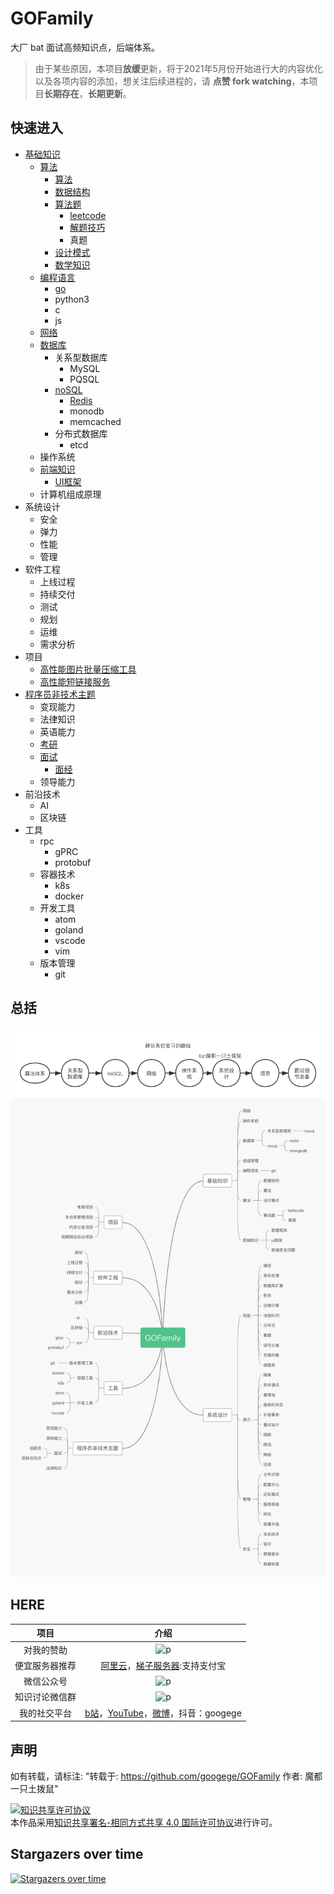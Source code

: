 # GOFamily
大厂 bat 面试高频知识点，后端体系。
> 由于某些原因，本项目**放缓**更新，将于2021年5月份开始进行大的内容优化以及各项内容的添加，想关注后续进程的，请 **点赞 fork watching**，本项目**长期存在**，**长期更新**。

## 快速进入
- [基础知识](./基础知识)
  - [算法](./基础知识/算法)
    - [算法](./基础知识/算法/算法)
    - [数据结构](./基础知识/算法/数据结构)
    - [算法题](./基础知识/算法/算法题)
      - [leetcode](./基础知识/算法/算法题/leetcode)
      - [解题技巧](./基础知识/算法/算法题/算法题解题技巧)
      - 真题
    - [设计模式](./基础知识/算法/设计模式)
    - [数学知识](./基础知识/算法/数学)
  - [编程语言](./基础知识/编程语言)
    - [go](./基础知识/编程语言/go)
    - python3
    - c
    - js
  - [网络](./基础知识/网络)
  - [数据库](./基础知识/数据库)
    - 关系型数据库
      - MySQL
      - PQSQL
    - [noSQL](./基础知识/数据库/nosql)
      - [Redis](./基础知识/数据库/nosql/redis)
      - monodb
      - memcached
    - 分布式数据库
      - etcd
  - 操作系统
  - [前端知识](./基础知识/前端知识)
    - [UI框架](./基础知识/前端知识/ui框架)
  - 计算机组成原理
- 系统设计
  - 安全
  - 弹力
  - 性能
  - 管理
- 软件工程
  - 上线过程
  - 持续交付
  - 测试
  - 规划
  - 运维
  - 需求分析
- 项目
  - [高性能图片批量压缩工具](./项目/高性能图片批量压缩工具.md)
  - [高性能短链接服务](./项目/高性能短链接服务.md)
- [程序员非技术主题](./程序员非技术主题)
  - 变现能力
  - 法律知识
  - 英语能力
  - [考研](./程序员非技术主题/考研)
  - [面试](./程序员非技术主题/面试)
    - [面经](./程序员非技术主题/面试/面经)
  - 领导能力
- 前沿技术
  - AI
  - 区块链
- 工具
  - rpc
    - gPRC
    - protobuf
  - 容器技术
    - k8s
    - docker
  - 开发工具
    - atom
    - goland
    - vscode
    - vim
  - 版本管理
    - git

## 总括
![p2](./复习路线.png)
<br/>
![p1](./title.png)
<br/>
## HERE
|项目|介绍|
|:---:|:---:|
|对我的赞助|![p](https://raw.githubusercontent.com/basicExploration/Demos/master/donate.png)|
|便宜服务器推荐|[阿里云](https://www.aliyun.com/minisite/goods?userCode=ol87kpmz)，[梯子服务器](https://app.cloudcone.com/?ref=2525):支持支付宝|
|微信公众号|![p](https://raw.githubusercontent.com/basicExploration/Demos/master/pluspro.png)|
|知识讨论微信群|![p](https://raw.githubusercontent.com/basicExploration/Demos/master/joinMyGroup.png)|
|我的社交平台|[b站](https://space.bilibili.com/23170151)，[YouTube](https://www.youtube.com/channel/UCM_-pFgD_HZDGD0yxfzguRQ?view_as=subscriber)，[微博](https://weibo.com/imgoogege)，抖音：googege|

## 声明
如有转载，请标注: "转载于: https://github.com/googege/GOFamily  作者: 魔都一只土拨鼠"

<a rel="license" href="http://creativecommons.org/licenses/by-sa/4.0/"><img alt="知识共享许可协议" style="border-width:0" src="https://i.creativecommons.org/l/by-sa/4.0/88x31.png" /></a><br />本作品采用<a rel="license" href="http://creativecommons.org/licenses/by-sa/4.0/">知识共享署名-相同方式共享 4.0 国际许可协议</a>进行许可。
## Stargazers over time

[![Stargazers over time](https://starchart.cc/googege/GOFamily.svg)](https://starchart.cc/googege/GOFamily)
